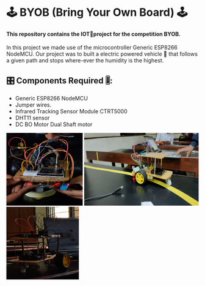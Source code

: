 
# 🕹️ BYOB (Bring Your Own Board) 🕹️

#### This repository contains the IOT🔌project for the competition BYOB.
In this project we made use of the microcontroller Generic ESP8266 NodeMCU. Our project was to built a electric powered vehicle 🚌 that follows a given path and stops where-ever the humidity is the highest.

## 🎛️ Components Required 🎚️:
- Generic ESP8266 NodeMCU
- Jumper wires.
- Infrared Tracking Sensor Module CTRT5000
- DHT11 sensor
- DC BO Motor Dual Shaft motor 

<p><img src = "./img/BYOB2.jpg" height = 190 width = 200/>      <img src = "./img/1.jpg" height = 190 width = 300/ padding=70>     <img src = "./img/BYOB1.jpg" height = 190 width = 190/ padding=70> <p/>
